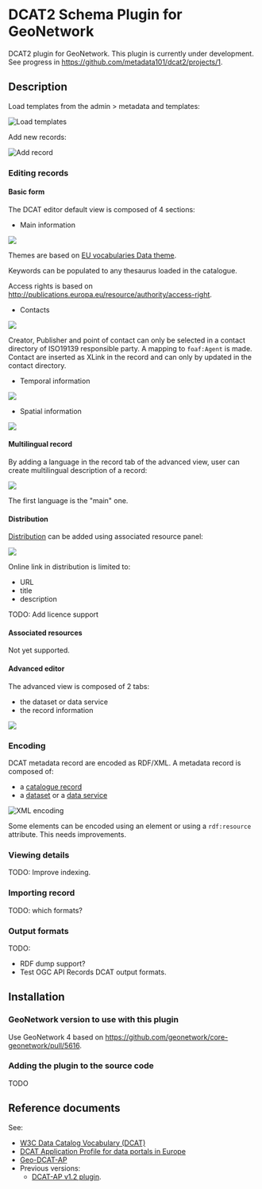 # DCAT2 Schema Plugin for GeoNetwork

DCAT2 plugin for GeoNetwork. This plugin is currently under development. See progress in https://github.com/metadata101/dcat2/projects/1.

## Description

Load templates from the admin > metadata and templates:

![Load templates](doc/en/img/admin-load-templates.png)

Add new records:

![Add record](doc/en/img/dcat-add-record.png)

### Editing records

#### Basic form

The DCAT editor default view is composed of 4 sections:

* Main information

![](doc/en/img/dcat-editor-main.png)

Themes are based on [EU vocabularies Data theme](https://op.europa.eu/en/web/eu-vocabularies/dataset/-/resource?uri=http://publications.europa.eu/resource/dataset/data-theme). 

Keywords can be populated to any thesaurus loaded in the catalogue.

Access rights is based on http://publications.europa.eu/resource/authority/access-right.


* Contacts

![](doc/en/img/dcat-editor-contact.png)

Creator, Publisher and point of contact can only be selected in a contact directory of ISO19139 responsible party. A mapping to `foaf:Agent` is made. Contact are inserted as XLink in the record and can only by updated in the contact directory.

* Temporal information

![](doc/en/img/dcat-editor-temporal.png)

* Spatial information

![](doc/en/img/dcat-editor-spatial.png)


#### Multilingual record

By adding a language in the record tab of the advanced view, user can create multilingual description of a record:

![](doc/en/img/dcat-editor-multilingual.png)

The first language is the "main" one.


#### Distribution

[Distribution](https://www.w3.org/TR/vocab-dcat-2/#Class:Distribution) can be added using associated resource panel:

![](doc/en/img/dcat-add-associated-resource.png)

Online link in distribution is limited to:
* URL
* title
* description

TODO: Add licence support

#### Associated resources

Not yet supported.


#### Advanced editor

The advanced view is composed of 2 tabs:
* the dataset or data service
* the record information

![](doc/en/img/dcat-editor-advanced.png)


### Encoding

DCAT metadata record are encoded as RDF/XML. A metadata record is composed of:
* a [catalogue record](https://www.w3.org/TR/vocab-dcat-2/#Property:catalog_catalog_record)
* a [dataset](https://www.w3.org/TR/vocab-dcat-2/#Class:Dataset) or a [data service](https://www.w3.org/TR/vocab-dcat-2/#Class:Data_Service)


![XML encoding](doc/en/img/dcat-encoding.png)


Some elements can be encoded using an element or using a `rdf:resource` attribute. This needs improvements.

### Viewing details

TODO: Improve indexing.

### Importing record

TODO: which formats?

### Output formats

TODO:
* RDF dump support?
* Test OGC API Records DCAT output formats.


## Installation
### GeoNetwork version to use with this plugin

Use GeoNetwork 4 based on https://github.com/geonetwork/core-geonetwork/pull/5616.

### Adding the plugin to the source code

TODO

## Reference documents

See:
* [W3C Data Catalog Vocabulary (DCAT)](https://www.w3.org/TR/vocab-dcat-2/)
* [DCAT Application Profile for data portals in Europe](https://joinup.ec.europa.eu/collection/semantic-interoperability-community-semic/solution/dcat-application-profile-data-portals-europe)
* [Geo-DCAT-AP](https://inspire.ec.europa.eu/good-practice/geodcat-ap)
* Previous versions:
  * [DCAT-AP v1.2 plugin](https://github.com/metadata101/dcat-ap1.1).
